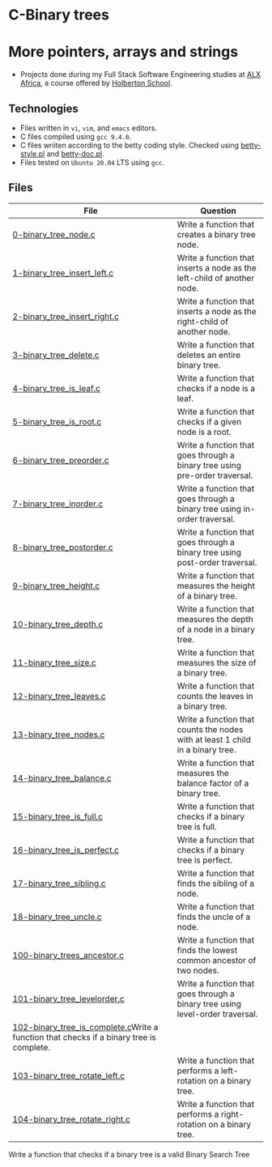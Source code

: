 # C-Binary trees

# More pointers, arrays and strings

- Projects done during my Full Stack Software Engineering studies at [ALX Africa](https://www.alxafrica.com/software-engineering-2022/), a course offered by [Holberton School](https://www.holbertonschool.com/).

## Technologies
- Files written in ```vi```, ```vim```, and ```emacs``` editors. 
- C files compiled using ```gcc 9.4.0```.
- C files wriiten according to the betty coding style. Checked using [betty-style.pl](https://github.com/holbertonschool/Betty/blob/master/betty-style.pl) and [betty-doc.pl](https://github.com/holbertonschool/Betty/blob/master/betty-doc.pl).
- Files tested on ```Ubuntu 20.04``` LTS using ```gcc```.

## Files

| File  | Question |
|-------|----------|
|[0-binary_tree_node.c](0-binary_tree_node.c)|Write a function that creates a binary tree node.|
|[1-binary_tree_insert_left.c](1-binary_tree_insert_left.c)|Write a function that inserts a node as the left-child of another node.|
|[2-binary_tree_insert_right.c](2-binary_tree_insert_right.c)|Write a function that inserts a node as the right-child of another node.|
|[3-binary_tree_delete.c](3-binary_tree_delete.c)|Write a function that deletes an entire binary tree.|
|[4-binary_tree_is_leaf.c](4-binary_tree_is_leaf.c)|Write a function that checks if a node is a leaf.|
|[5-binary_tree_is_root.c](5-binary_tree_is_root.c)|Write a function that checks if a given node is a root.|
|[6-binary_tree_preorder.c](6-binary_tree_preorder.c)|Write a function that goes through a binary tree using pre-order traversal.|
|[7-binary_tree_inorder.c](7-binary_tree_inorder.c)|Write a function that goes through a binary tree using in-order traversal.|
|[8-binary_tree_postorder.c](8-binary_tree_postorder.c)|Write a function that goes through a binary tree using post-order traversal.|
|[9-binary_tree_height.c](9-binary_tree_height.c)|Write a function that measures the height of a binary tree.|
|[10-binary_tree_depth.c](10-binary_tree_depth.c)|Write a function that measures the depth of a node in a binary tree.|
|[11-binary_tree_size.c](11-binary_tree_size.c)|Write a function that measures the size of a binary tree.|
|[12-binary_tree_leaves.c](12-binary_tree_leaves.c)|Write a function that counts the leaves in a binary tree.|
|[13-binary_tree_nodes.c](13-binary_tree_nodes.c)|Write a function that counts the nodes with at least 1 child in a binary tree.|
|[14-binary_tree_balance.c](14-binary_tree_balance.c)|Write a function that measures the balance factor of a binary tree.|
|[15-binary_tree_is_full.c](15-binary_tree_is_full.c)|Write a function that checks if a binary tree is full.|
|[16-binary_tree_is_perfect.c](16-binary_tree_is_perfect.c)|Write a function that checks if a binary tree is perfect.|
|[17-binary_tree_sibling.c](17-binary_tree_sibling.c)|Write a function that finds the sibling of a node.|
|[18-binary_tree_uncle.c](18-binary_tree_uncle.c)|Write a function that finds the uncle of a node.|
|[100-binary_trees_ancestor.c](100-binary_trees_ancestor.c)|Write a function that finds the lowest common ancestor of two nodes.|
|[101-binary_tree_levelorder.c](101-binary_tree_levelorder.c)|Write a function that goes through a binary tree using level-order traversal.|
|[102-binary_tree_is_complete.c](102-binary_tree_is_complete.c)Write a function that checks if a binary tree is complete.|
|[103-binary_tree_rotate_left.c](103-binary_tree_rotate_left.c)|Write a function that performs a left-rotation on a binary tree.|
|[104-binary_tree_rotate_right.c](104-binary_tree_rotate_right.c)|Write a function that performs a right-rotation on a binary tree.|
Write a function that checks if a binary tree is a valid Binary Search Tree


